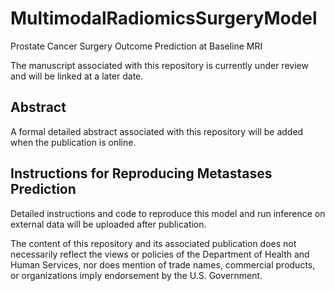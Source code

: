 # MultimodalRadiomicsSurgeryModel
Prostate Cancer Surgery Outcome Prediction at Baseline MRI

The manuscript associated with this repository is currently under review and will be linked at a later date.

## Abstract
A formal detailed abstract associated with this repository will be added when the publication is online.


## Instructions for Reproducing Metastases Prediction
Detailed instructions and code to reproduce this model and run inference on external data will be uploaded after publication.

The content of this repository and its associated publication does not necessarily reflect the views or policies of the Department of Health and Human Services, nor does mention of trade names, commercial products, or organizations imply endorsement by the U.S. Government. 
